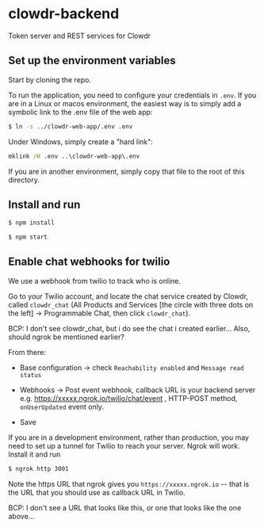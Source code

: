 # clowdr-backend

Token server and REST services for Clowdr

## Set up the environment variables

Start by cloning the repo.

To run the application, you need to configure your credentials in `.env`. If
you are in a Linux or macos environment, the easiest way is to simply add a
symbolic link to the .env file of the web app:

```bash
$ ln -s ../clowdr-web-app/.env .env
```

Under Windows, simply create a "hard link":

```cmd
mklink /H .env ..\clowdr-web-app\.env
```

If you are in another environment, simply copy that file to the root of this directory.

## Install and run

```bash
$ npm install
```
```bash
$ npm start
```

## Enable chat webhooks for twilio

We use a webhook from twilio to track who is online.

Go to your Twilio account, and locate the chat service created by Clowdr,
called `clowdr_chat` (All Products and Services [the circle with three dots
on the left] -> Programmable Chat, then click `clowdr_chat`).

BCP: I don't see clowdr_chat, but i do see the chat i created earlier...
Also, should ngrok be mentioned earlier?

From there:

* Base configuration -> check `Reachability enabled` and `Message read
  status`

* Webhooks -> Post event webhook, callback URL is your backend server
  e.g. https://xxxxx.ngrok.io/twilio/chat/event , HTTP-POST method,
  `onUserUpdated` event only.

* Save

If you are in a development environment, rather than production, you may need to set up a tunnel for Twilio to reach your server. Ngrok will work. Install it and run
```bash
$ ngrok http 3001
```

Note the https URL that ngrok gives you `https://xxxxx.ngrok.io` -- that is the URL that you should use as callback URL in Twilio.

BCP: I don't see a URL that looks like this, or one that looks like the one above...
